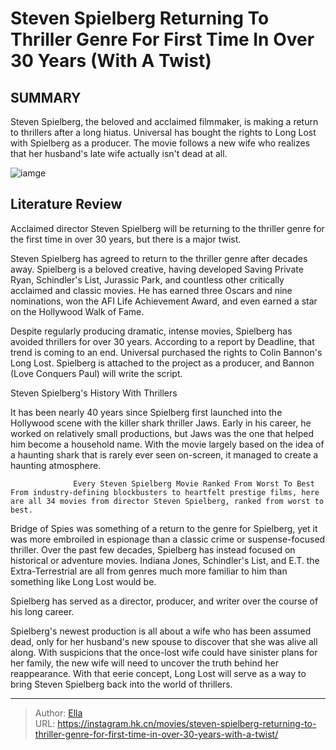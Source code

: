 # Steven Spielberg Returning To Thriller Genre For First Time In Over 30 Years (With A Twist)


## SUMMARY 



  Steven Spielberg, the beloved and acclaimed filmmaker, is making a return to thrillers after a long hiatus.   Universal has bought the rights to Long Lost with Spielberg as a producer.   The movie follows a new wife who realizes that her husband&#39;s late wife actually isn&#39;t dead at all.  

![iamge](https://static1.srcdn.com/wordpress/wp-content/uploads/2024/01/steven-spielberg.jpg)

## Literature Review

Acclaimed director Steven Spielberg will be returning to the thriller genre for the first time in over 30 years, but there is a major twist.




Steven Spielberg has agreed to return to the thriller genre after decades away. Spielberg is a beloved creative, having developed Saving Private Ryan, Schindler&#39;s List, Jurassic Park, and countless other critically acclaimed and classic movies. He has earned three Oscars and nine nominations, won the AFI Life Achievement Award, and even earned a star on the Hollywood Walk of Fame.




Despite regularly producing dramatic, intense movies, Spielberg has avoided thrillers for over 30 years. According to a report by Deadline, that trend is coming to an end. Universal purchased the rights to Colin Bannon&#39;s Long Lost. Spielberg is attached to the project as a producer, and Bannon (Love Conquers Paul) will write the script.


 Steven Spielberg&#39;s History With Thrillers 
          

It has been nearly 40 years since Spielberg first launched into the Hollywood scene with the killer shark thriller Jaws. Early in his career, he worked on relatively small productions, but Jaws was the one that helped him become a household name. With the movie largely based on the idea of a haunting shark that is rarely ever seen on-screen, it managed to create a haunting atmosphere.

                  Every Steven Spielberg Movie Ranked From Worst To Best   From industry-defining blockbusters to heartfelt prestige films, here are all 34 movies from director Steven Spielberg, ranked from worst to best.    




Bridge of Spies was something of a return to the genre for Spielberg, yet it was more embroiled in espionage than a classic crime or suspense-focused thriller. Over the past few decades, Spielberg has instead focused on historical or adventure movies. Indiana Jones, Schindler&#39;s List, and E.T. the Extra-Terrestrial are all from genres much more familiar to him than something like Long Lost would be.



Spielberg has served as a director, producer, and writer over the course of his long career.




Spielberg&#39;s newest production is all about a wife who has been assumed dead, only for her husband&#39;s new spouse to discover that she was alive all along. With suspicions that the once-lost wife could have sinister plans for her family, the new wife will need to uncover the truth behind her reappearance. With that eerie concept, Long Lost will serve as a way to bring Steven Spielberg back into the world of thrillers.






---

> Author: [Ella](https://instagram.hk.cn/)  
> URL: https://instagram.hk.cn/movies/steven-spielberg-returning-to-thriller-genre-for-first-time-in-over-30-years-with-a-twist/  

